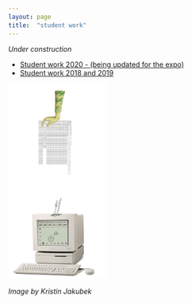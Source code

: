 ```yaml
---
layout: page
title:  "student work"
---
```


*Under construction*

* [Student work 2020 - (being updated for the expo)](https://minormakerslab.gitbook.io/students-1920/projects/project-overview)
* [Student work 2018 and 2019](https://makerslab.hotglue.me/start)

<img src= "./images/algorthmic-bias-.gif" alt="visual" width="200"/>

*Image by Kristin Jakubek*

